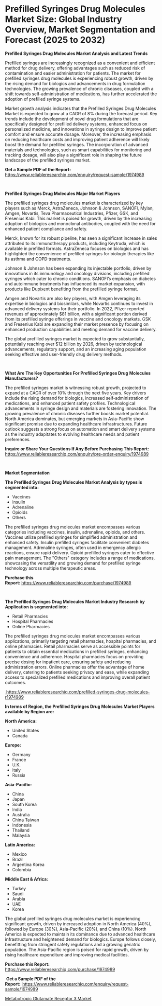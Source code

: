 <p><h1>Prefilled Syringes Drug Molecules Market Size: Global Industry Overview, Market Segmentation and Forecast (2025 to 2032)</h1></p><p><strong>Prefilled Syringes Drug Molecules Market Analysis and Latest Trends</strong></p>
<p><p>Prefilled syringes are increasingly recognized as a convenient and efficient method for drug delivery, offering advantages such as reduced risk of contamination and easier administration for patients. The market for prefilled syringes drug molecules is experiencing robust growth, driven by the rising demand for biologics and advancements in drug formulation technologies. The growing prevalence of chronic diseases, coupled with a shift towards self-administration of medications, has further accelerated the adoption of prefilled syringe systems.</p><p>Market growth analysis indicates that the Prefilled Syringes Drug Molecules Market is expected to grow at a CAGR of 8% during the forecast period. Key trends include the development of novel drug formulations that are specifically designed for prefilled delivery systems, enhanced focus on personalized medicine, and innovations in syringe design to improve patient comfort and ensure accurate dosage. Moreover, the increasing emphasis on reducing healthcare costs and improving patient adherence will likely boost the demand for prefilled syringes. The incorporation of advanced materials and technologies, such as smart capabilities for monitoring and tracking dosage, will also play a significant role in shaping the future landscape of the prefilled syringes market.</p></p>
<p><strong>Get a Sample PDF of the Report:&nbsp;</strong> <a href="https://www.reliableresearchiq.com/enquiry/request-sample/1974989?utm_campaign=3026&utm_medium=2&utm_source=Github&utm_content=ia&utm_term=09032025&utm_id=prefilled-syringes-drug-molecules">https://www.reliableresearchiq.com/enquiry/request-sample/1974989</a></p>
<p>&nbsp;</p>
<p><strong>Prefilled Syringes Drug Molecules Major Market Players</strong></p>
<p><p>The prefilled syringes drug molecules market is characterized by key players such as Merck, AstraZeneca, Johnson & Johnson, SANOFI, Mylan, Amgen, Novartis, Teva Pharmaceutical Industries, Pfizer, GSK, and Fresenius Kabi. This market is poised for growth, driven by the increasing adoption of biologics and monoclonal antibodies, coupled with the need for enhanced patient compliance and safety.</p><p>Merck, known for its robust pipeline, has seen a significant increase in sales attributed to its immunotherapy products, including Keytruda, which is available in prefilled formats. AstraZeneca focuses on biologics and has highlighted the convenience of prefilled syringes for biologic therapies like its asthma and COPD treatments. </p><p>Johnson & Johnson has been expanding its injectable portfolio, driven by innovations in its immunology and oncology divisions, including prefilled syringes which cater to chronic conditions. SANOFI’s emphasis on diabetes and autoimmune treatments has influenced its market expansion, with products like Dupixent benefiting from the prefilled syringe format.</p><p>Amgen and Novartis are also key players, with Amgen leveraging its expertise in biologics and biosimilars, while Novartis continues to invest in advanced delivery systems for their portfolio. In 2022, Pfizer reported revenues of approximately $81 billion, with a significant portion derived from its prefilled syringe offerings in vaccine and oncology markets. GSK and Fresenius Kabi are expanding their market presence by focusing on enhanced production capabilities and meeting demand for vaccine delivery.</p><p>The global prefilled syringes market is expected to grow substantially, potentially reaching over $12 billion by 2026, driven by technological advancements, regulatory support, and an increasing aging population seeking effective and user-friendly drug delivery methods.</p></p>
<p>&nbsp;</p>
<p><strong>What Are The Key Opportunities For Prefilled Syringes Drug Molecules Manufacturers?</strong></p>
<p><p>The prefilled syringes market is witnessing robust growth, projected to expand at a CAGR of over 10% through the next five years. Key drivers include the rising demand for biologics, increased self-administration of medications, and enhanced patient safety profiles. Technological advancements in syringe design and materials are fostering innovation. The growing prevalence of chronic diseases further boosts market potential. North America dominates, but emerging markets in Asia-Pacific show significant promise due to expanding healthcare infrastructures. Future outlook suggests a strong focus on automation and smart delivery systems as the industry adapitates to evolving healthcare needs and patient preferences.</p></p>
<p><strong>Inquire or Share Your Questions If Any Before Purchasing This Report:</strong> <a href="https://www.reliableresearchiq.com/enquiry/pre-order-enquiry/1974989?utm_campaign=3026&utm_medium=2&utm_source=Github&utm_content=ia&utm_term=09032025&utm_id=prefilled-syringes-drug-molecules">https://www.reliableresearchiq.com/enquiry/pre-order-enquiry/1974989</a></p>
<p>&nbsp;</p>
<p><strong>Market Segmentation</strong></p>
<p><strong>The Prefilled Syringes Drug Molecules Market Analysis by types is segmented into:</strong></p>
<p><ul><li>Vaccines</li><li>Insulin</li><li>Adrenaline</li><li>Opioids</li><li>Others</li></ul></p>
<p><p>The prefilled syringes drug molecules market encompasses various categories including vaccines, insulin, adrenaline, opioids, and others. Vaccines utilize prefilled syringes for simplified administration and enhanced safety. Insulin prefilled syringes facilitate convenient diabetes management. Adrenaline syringes, often used in emergency allergic reactions, ensure rapid delivery. Opioid prefilled syringes cater to effective pain management. The "Others" category includes a range of medications, showcasing the versatility and growing demand for prefilled syringe technology across multiple therapeutic areas.</p></p>
<p><strong>Purchase this Report:&nbsp;</strong><a href="https://www.reliableresearchiq.com/purchase/1974989?utm_campaign=3026&utm_medium=2&utm_source=Github&utm_content=ia&utm_term=09032025&utm_id=prefilled-syringes-drug-molecules">https://www.reliableresearchiq.com/purchase/1974989</a></p>
<p>&nbsp;</p>
<p><strong>The Prefilled Syringes Drug Molecules Market Industry Research by Application is segmented into:</strong></p>
<p><ul><li>Retail Pharmacies</li><li>Hospital Pharmacies</li><li>Online Pharmacies</li></ul></p>
<p><p>The prefilled syringes drug molecules market encompasses various applications, primarily targeting retail pharmacies, hospital pharmacies, and online pharmacies. Retail pharmacies serve as accessible points for patients to obtain essential medications in prefilled syringes, enhancing convenience and adherence. Hospital pharmacies focus on providing precise dosing for inpatient care, ensuring safety and reducing administration errors. Online pharmacies offer the advantage of home delivery, catering to patients seeking privacy and ease, while expanding access to specialized prefilled medications and improving overall patient outcomes.</p></p>
<p><a href="https://www.reliableresearchiq.com/prefilled-syringes-drug-molecules-r1974989?utm_campaign=3026&utm_medium=2&utm_source=Github&utm_content=ia&utm_term=09032025&utm_id=prefilled-syringes-drug-molecules">&nbsp;https://www.reliableresearchiq.com/prefilled-syringes-drug-molecules-r1974989</a></p>
<p><strong>In terms of Region, the Prefilled Syringes Drug Molecules Market Players available by Region are:</strong></p>
<p>
    <p> <strong> North America: </strong>
        <ul>
            <li>United States</li>
            <li>Canada</li>
        </ul>
        </p> 
    <p> <strong> Europe: </strong>
        <ul>
            <li>Germany</li>
            <li>France</li>
            <li>U.K.</li>
            <li>Italy</li>
            <li>Russia</li>
        </ul>
        </p> 
    <p> <strong> Asia-Pacific: </strong>
        <ul>
            <li>China</li>
            <li>Japan</li>
            <li>South Korea</li>
            <li>India</li>
            <li>Australia</li>
            <li>China Taiwan</li>
            <li>Indonesia</li>
            <li>Thailand</li>
            <li>Malaysia</li>
        </ul>
        </p> 
    <p> <strong> Latin America: </strong>
        <ul>
            <li>Mexico</li>
            <li>Brazil</li>
            <li>Argentina Korea</li>
            <li>Colombia</li>
        </ul>
        </p> 
    <p> <strong> Middle East & Africa: </strong>
        <ul>
            <li>Turkey</li>
            <li>Saudi</li>
            <li>Arabia</li>
            <li>UAE</li>
            <li>Korea</li>
        </ul>
    </p>
    </p>
<p><p>The global prefilled syringes drug molecules market is experiencing significant growth, driven by increased adoption in North America (40%), followed by Europe (30%), Asia-Pacific (20%), and China (10%). North America is expected to maintain its dominance due to advanced healthcare infrastructure and heightened demand for biologics. Europe follows closely, benefitting from stringent safety regulations and a growing geriatric population. The Asia-Pacific region is poised for rapid growth, driven by rising healthcare expenditure and improving medical facilities.</p></p>
<p><strong>Purchase this Report: </strong><a href="https://www.reliableresearchiq.com/purchase/1974989?utm_campaign=3026&utm_medium=2&utm_source=Github&utm_content=ia&utm_term=09032025&utm_id=prefilled-syringes-drug-molecules">https://www.reliableresearchiq.com/purchase/1974989</a></p>
<p>&nbsp;<strong>Get a Sample PDF of the Report:&nbsp;&nbsp;</strong><a href="https://www.reliableresearchiq.com/enquiry/request-sample/1974989?utm_campaign=3026&utm_medium=2&utm_source=Github&utm_content=ia&utm_term=09032025&utm_id=prefilled-syringes-drug-molecules">https://www.reliableresearchiq.com/enquiry/request-sample/1974989</a></p>
<p><strong></strong></p>
<p><p><a href="https://github.com/navodfetiya/Market-Research-Report-List-1/blob/main/metabotropic-glutamate-receptor-3-market.md?utm_campaign=3026&utm_medium=2&utm_source=Github&utm_content=ia&utm_term=09032025&utm_id=prefilled-syringes-drug-molecules">Metabotropic Glutamate Receptor 3 Market</a></p></p>